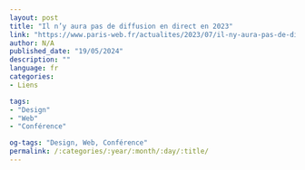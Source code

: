 ```yaml
---
layout: post
title: "Il n’y aura pas de diffusion en direct en 2023"
link: "https://www.paris-web.fr/actualites/2023/07/il-ny-aura-pas-de-diffusion-en-direct-en-2023.php"
author: N/A
published_date: "19/05/2024"
description: ""
language: fr
categories:
- Liens

tags:
- "Design"
- "Web"
- "Conférence"

og-tags: "Design, Web, Conférence"
permalink: /:categories/:year/:month/:day/:title/
---
```

